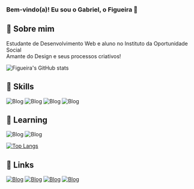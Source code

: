 
### Bem-vindo(a)! Eu sou o Gabriel, o Figueira 🤙

## 👤 Sobre mim
Estudante de Desenvolvimento Web e aluno no Instituto da Oportunidade Social
<br> Amante do Design e seus processos criativos!

![Figueira's GitHub stats](https://github-readme-stats.vercel.app/api?username=figueiraz&show_icons=true&theme=radical)

## 🚀 Skills
![Blog](https://img.shields.io/badge/HTML5-E34F26?style=for-the-badge&logo=html5&logoColor=white)
![Blog](https://img.shields.io/badge/CSS3-1572B6?style=for-the-badge&logo=css3&logoColor=white)
![Blog](https://img.shields.io/badge/JavaScript-F7DF1E?style=for-the-badge&logo=javascript&logoColor=black)
![Blog](https://img.shields.io/badge/Figma-F24E1E?style=for-the-badge&logo=figma&logoColor=white)

## 📗 Learning
![Blog](https://img.shields.io/badge/PHP-777BB4?style=for-the-badge&logo=php&logoColor=white)
![Blog](https://img.shields.io/badge/Node.js-43853D?style=for-the-badge&logo=node.js&logoColor=white)


[![Top Langs](https://github-readme-stats.vercel.app/api/top-langs/?username=figueiraz&layout=compact)](https://github.com/figueiraz/github-readme-stats)

## 🔗 Links
[![Blog](https://img.shields.io/badge/website-000000?style=for-the-badge&logo=About.me&logoColor=white)](https://github.com/figueiraz)
[![Blog](https://img.shields.io/badge/LinkedIn-0077B5?style=for-the-badge&logo=linkedin&logoColor=white)](https://www.instagram.com/gabrielfigueiraz/)
[![Blog](https://img.shields.io/badge/Instagram-E4405F?style=for-the-badge&logo=instagram&logoColor=white)](https://www.instagram.com/gabrielfigueiraz/)
[![Blog](https://img.shields.io/badge/YouTube-FF0000?style=for-the-badge&logo=youtube&logoColor=white)](https://www.youtube.com/channel/UC6DfVSmF2Tk1GFhWaw_NNiA)


